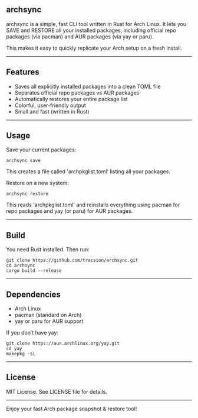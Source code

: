 archsync
---------

archsync is a simple, fast CLI tool written in Rust for Arch Linux.
It lets you SAVE and RESTORE all your installed packages, including
official repo packages (via pacman) and AUR packages (via yay or paru).

This makes it easy to quickly replicate your Arch setup on a fresh install.

------------------------------------------
Features
------------------------------------------
- Saves all explicitly installed packages into a clean TOML file
- Separates official repo packages vs AUR packages
- Automatically restores your entire package list
- Colorful, user-friendly output
- Small and fast (written in Rust)

------------------------------------------
Usage
------------------------------------------

Save your current packages:

    archsync save

This creates a file called 'archpkglist.toml' listing all your packages.

Restore on a new system:

    archsync restore

This reads 'archpkglist.toml' and reinstalls everything using pacman for
repo packages and yay (or paru) for AUR packages.

------------------------------------------
Build
------------------------------------------

You need Rust installed. Then run:

    git clone https://github.com/tracsion/archsync.git
    cd archsync
    cargo build --release

------------------------------------------
Dependencies
------------------------------------------

- Arch Linux
- pacman (standard on Arch)
- yay or paru for AUR support

If you don’t have yay:

    git clone https://aur.archlinux.org/yay.git
    cd yay
    makepkg -si

------------------------------------------
License
------------------------------------------

MIT License. See LICENSE file for details.

------------------------------------------

Enjoy your fast Arch package snapshot & restore tool!
